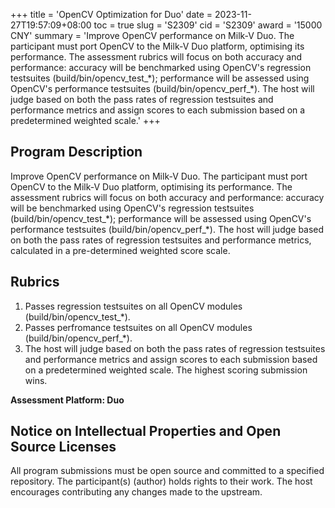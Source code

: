 +++
title = 'OpenCV Optimization for Duo'
date = 2023-11-27T19:57:09+08:00
toc = true
slug = 'S2309'
cid = 'S2309'
award = '15000 CNY'
summary = 'Improve OpenCV performance on Milk-V Duo. The participant must port OpenCV to the Milk-V Duo platform, optimising its performance. The assessment rubrics will focus on both accuracy and performance: accuracy will be benchmarked using OpenCV's regression testsuites (build/bin/opencv\_test\_\*); performance will be assessed using OpenCV's performance testsuites (build/bin/opencv\_perf_\*). The host will judge based on both the pass rates of regression testsuites and performance metrics and assign scores to each submission based on a predetermined weighted scale.'
+++

## Program Description

Improve OpenCV performance on Milk-V Duo. The participant must port OpenCV to the Milk-V Duo platform, optimising its performance. The assessment rubrics will focus on both accuracy and performance: accuracy will be benchmarked using OpenCV's regression testsuites (build/bin/opencv\_test\_\*); performance will be assessed using OpenCV's performance testsuites (build/bin/opencv\_perf_\*). The host will judge based on both the pass rates of regression testsuites and performance metrics, calculated in a pre-determined weighted score scale.

## Rubrics

1. Passes regression testsuites on all OpenCV modules (build/bin/opencv_test_\*).
2. Passes perfromance testsuites on all OpenCV modules (build/bin/opencv_perf_\*).
3. The host will judge based on both the pass rates of regression testsuites and performance metrics and assign scores to each submission based on a predetermined weighted scale. The highest scoring submission wins.

**Assessment Platform: Duo**

## Notice on Intellectual Properties and Open Source Licenses

All program submissions must be open source and committed to a specified repository. The participant(s) (author) holds rights to their work. The host encourages contributing any changes made to the upstream.